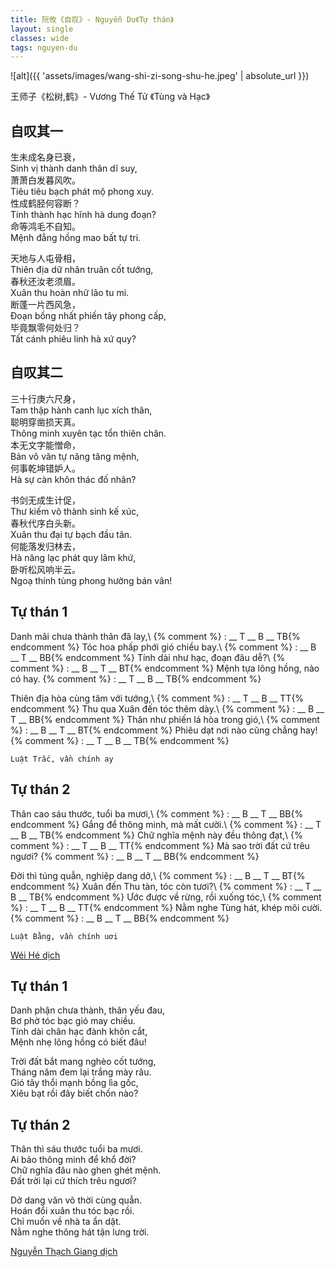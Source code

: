 ```yaml
---
title: 阮攸《自叹》- Nguyễn Du《Tự thán》
layout: single
classes: wide
tags: nguyen-du
---
```


![alt]({{ 'assets/images/wang-shi-zi-song-shu-he.jpeg' | absolute_url }})
> <cite>
王师子《松树,鹤》- Vương Thế Tử 《Tùng và Hạc》
</cite>

## 自叹其一
生未成名身已衰，\
Sinh vị thành danh thân dĩ suy,\
萧萧白发暮风吹。\
Tiêu tiêu bạch phát mộ phong xuy.\
性成鹤胫何容断？\
Tính thành hạc hĩnh hà dung đoạn?\
命等鸿毛不自知。\
Mệnh đẳng hồng mao bất tự tri.

天地与人屯骨相，\
Thiên địa dữ nhân truân cốt tướng,\
春秋还汝老须眉。\
Xuân thu hoàn nhữ lão tu mi.\
断蓬一片西风急，\
Đoạn bồng nhất phiến tây phong cấp,\
毕竟飘零何处归？\
Tất cánh phiêu linh hà xứ quy?

## 自叹其二
三十行庚六尺身，\
Tam thập hành canh lục xích thân,\
聪明穿凿损天真。\
Thông minh xuyên tạc tổn thiên chân.\
本无文字能憎命，\
Bản vô văn tự năng tăng mệnh,\
何事乾坤错妒人。\
Hà sự càn khôn thác đố nhân?

书剑无成生计促，\
Thư kiếm vô thành sinh kế xúc,\
春秋代序白头新。\
Xuân thu đại tự bạch đầu tân.\
何能落发归林去，\
Hà năng lạc phát quy lâm khứ,\
卧听松风响半云。\
Ngoạ thính tùng phong hưởng bán vân!

## Tự thán 1
Danh mãi chưa thành thân đã lay,\ {% comment %} : __ T __ B __ TB{% endcomment %}
Tóc hoa phấp phới gió chiều bay.\ {% comment %} : __ B __ T __ BB{% endcomment %}
Tính dài như hạc, đoạn đâu dễ?\ {% comment %} : __ B __ T __ BT{% endcomment %}
Mệnh tựa lông hồng, nào có hay. {% comment %} : __ T __ B __ TB{% endcomment %}

Thiên địa hòa cùng tâm với tướng,\ {% comment %} : __ T __ B __ TT{% endcomment %}
Thu qua Xuân đến tóc thêm dày.\ {% comment %} : __ B __ T __ BB{% endcomment %}
Thân như phiến lá hòa trong gió,\ {% comment %} : __ B __ T __ BT{% endcomment %}
Phiêu dạt nơi nào cũng chẳng hay! {% comment %} : __ T __ B __ TB{% endcomment %}

`Luật Trắc, vần chính ay`

## Tự thán 2
Thân cao sáu thước, tuổi ba mươi,\ {% comment %} : __ B __ T __ BB{% endcomment %}
Gắng để thông minh, mà mất cười.\ {% comment %} : __ T __ B __ TB{% endcomment %}
Chữ nghĩa mệnh này đều thông đạt,\ {% comment %} : __ T __ B __ TT{% endcomment %}
Mà sao trời đất cứ trêu ngươi? {% comment %} : __ B __ T __ BB{% endcomment %}

Đời thì túng quẫn, nghiệp dang dở,\ {% comment %} : __ B __ T __ BT{% endcomment %}
Xuân đến Thu tàn, tóc còn tươi?\ {% comment %} : __ T __ B __ TB{% endcomment %}
Ước được về rừng, rồi xuống tóc,\ {% comment %} : __ T __ B __ TT{% endcomment %}
Nằm nghe Tùng hát, khép môi cười. {% comment %} : __ B __ T __ BB{% endcomment %}

`Luật Bằng, vần chính uơi`

> <cite>
<a target="_blank" href="https://wei-he.xyz">Wéi Hé dịch</a>
</cite>

## Tự thán 1
Danh phận chưa thành, thân yếu đau,\
Bơ phờ tóc bạc gió may chiều.\
Tính dài chân hạc đành khôn cắt,\
Mệnh nhẹ lông hồng có biết đâu!

Trời đất bắt mang nghèo cốt tướng,\
Tháng năm đem lại trắng mày râu.\
Gió tây thổi mạnh bồng lìa gốc,\
Xiêu bạt rồi đây biết chốn nào?

## Tự thán 2
Thân thì sáu thước tuổi ba mươi.\
Ai bảo thông minh để khổ đời?\
Chữ nghĩa đâu nào ghen ghét mệnh.\
Đất trời lại cứ thích trêu ngươi?

Dở dang văn võ thời cùng quẫn.\
Hoán đổi xuân thu tóc bạc rồi.\
Chỉ muốn về nhà ta ẩn dật.\
Nằm nghe thông hát tận lưng trời.

> <cite>
<a target="_blank" href="https://www.thivien.net/Nguy%E1%BB%85n-Th%E1%BA%A1ch-Giang/author-CvAZUU0eLlYNISop-HkZqA">
Nguyễn Thạch Giang dịch
</a>
</cite>